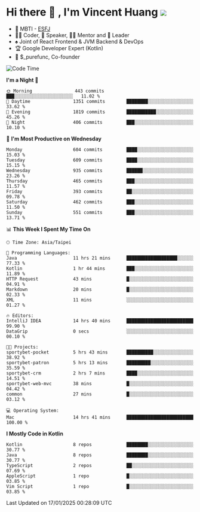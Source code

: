 # Hi there 👋 , I'm Vincent Huang ![](https://komarev.com/ghpvc/?username=Jian-Min-Huang)
- 👀 MBTI - [ESFJ](https://www.16personalities.com/esfj-personality)
- 👨‍💻 Coder, 🎤 Speaker, 👨‍🏫 Mentor and 🚀 Leader
- ♠️ Joint of React Frontend & JVM Backend & DevOps
- 🏆 Google Developer Expert (Kotlin)
- 💼 $_purefunc, Co-founder

<!--START_SECTION:waka-->
![Code Time](http://img.shields.io/badge/Code%20Time-4%2C860%20hrs%202%20mins-blue)

**I'm a Night 🦉** 

```text
🌞 Morning                443 commits         ███░░░░░░░░░░░░░░░░░░░░░░   11.02 % 
🌆 Daytime                1351 commits        ████████░░░░░░░░░░░░░░░░░   33.62 % 
🌃 Evening                1819 commits        ███████████░░░░░░░░░░░░░░   45.26 % 
🌙 Night                  406 commits         ███░░░░░░░░░░░░░░░░░░░░░░   10.10 % 
```
📅 **I'm Most Productive on Wednesday** 

```text
Monday                   604 commits         ████░░░░░░░░░░░░░░░░░░░░░   15.03 % 
Tuesday                  609 commits         ████░░░░░░░░░░░░░░░░░░░░░   15.15 % 
Wednesday                935 commits         ██████░░░░░░░░░░░░░░░░░░░   23.26 % 
Thursday                 465 commits         ███░░░░░░░░░░░░░░░░░░░░░░   11.57 % 
Friday                   393 commits         ██░░░░░░░░░░░░░░░░░░░░░░░   09.78 % 
Saturday                 462 commits         ███░░░░░░░░░░░░░░░░░░░░░░   11.50 % 
Sunday                   551 commits         ███░░░░░░░░░░░░░░░░░░░░░░   13.71 % 
```


📊 **This Week I Spent My Time On** 

```text
🕑︎ Time Zone: Asia/Taipei

💬 Programming Languages: 
Java                     11 hrs 21 mins      ███████████████████░░░░░░   77.33 % 
Kotlin                   1 hr 44 mins        ███░░░░░░░░░░░░░░░░░░░░░░   11.89 % 
HTTP Request             43 mins             █░░░░░░░░░░░░░░░░░░░░░░░░   04.91 % 
Markdown                 20 mins             █░░░░░░░░░░░░░░░░░░░░░░░░   02.33 % 
XML                      11 mins             ░░░░░░░░░░░░░░░░░░░░░░░░░   01.27 % 

🔥 Editors: 
IntelliJ IDEA            14 hrs 40 mins      █████████████████████████   99.90 % 
DataGrip                 0 secs              ░░░░░░░░░░░░░░░░░░░░░░░░░   00.10 % 

🐱‍💻 Projects: 
sportybet-pocket         5 hrs 43 mins       ██████████░░░░░░░░░░░░░░░   38.92 % 
sportybet-patron         5 hrs 13 mins       █████████░░░░░░░░░░░░░░░░   35.59 % 
sportybet-crm            2 hrs 7 mins        ████░░░░░░░░░░░░░░░░░░░░░   14.51 % 
sportybet-web-mvc        38 mins             █░░░░░░░░░░░░░░░░░░░░░░░░   04.42 % 
common                   27 mins             █░░░░░░░░░░░░░░░░░░░░░░░░   03.12 % 

💻 Operating System: 
Mac                      14 hrs 41 mins      █████████████████████████   100.00 % 
```

**I Mostly Code in Kotlin** 

```text
Kotlin                   8 repos             ████████░░░░░░░░░░░░░░░░░   30.77 % 
Java                     8 repos             ████████░░░░░░░░░░░░░░░░░   30.77 % 
TypeScript               2 repos             ██░░░░░░░░░░░░░░░░░░░░░░░   07.69 % 
AppleScript              1 repo              █░░░░░░░░░░░░░░░░░░░░░░░░   03.85 % 
Vim Script               1 repo              █░░░░░░░░░░░░░░░░░░░░░░░░   03.85 % 
```




 Last Updated on 17/01/2025 00:28:09 UTC
<!--END_SECTION:waka-->
